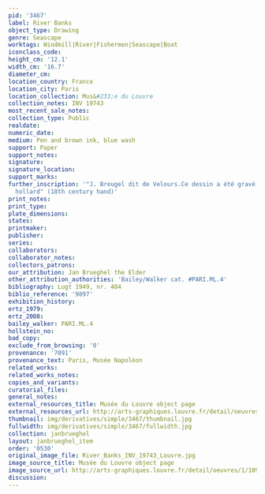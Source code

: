 ```yaml
---
pid: '3467'
label: River Banks
object_type: Drawing
genre: Seascape
worktags: Windmill|River|Fishermen|Seascape|Boat
iconclass_code:
height_cm: '12.1'
width_cm: '16.7'
diameter_cm:
location_country: France
location_city: Paris
location_collection: Mus&#233;e du Louvre
collection_notes: INV 19743
most_recent_sale_notes:
collection_type: Public
realdate:
numeric_date:
medium: Pen and brown ink, blue wash
support: Paper
support_notes:
signature:
signature_location:
support_marks:
further_inscription: '"J. Breugel dit de Velours.Ce dessin a été gravé par vinceslaus
  hollard" (18th century hand)'
print_notes:
print_type:
plate_dimensions:
states:
printmaker:
publisher:
series:
collaborators:
collaborator_notes:
collectors_patrons:
our_attribution: Jan Brueghel the Elder
other_attribution_authorities: 'Bailey/Walker cat. #PARI.ML.4'
bibliography: Lugt 1949, nr. 484
biblio_reference: '9897'
exhibition_history:
ertz_1979:
ertz_2008:
bailey_walker: PARI.ML.4
hollstein_no:
bad_copy:
exclude_from_browsing: '0'
provenance: '7091'
provenance_text: Paris, Musée Napoléon
related_works:
related_works_notes:
copies_and_variants:
curatorial_files:
general_notes:
external_resources_title: Musée du Louvre object page
external_resources_url: http://arts-graphiques.louvre.fr/detail/oeuvres/1/109885-Bords-de-riviere
thumbnail: img/derivatives/simple/3467/thumbnail.jpg
fullwidth: img/derivatives/simple/3467/fullwidth.jpg
collection: janbrueghel
layout: janbrueghel_item
order: '0530'
original_image_file: River_Banks_INV_19743_Louvre.jpg
image_source_title: Musée du Louvre object page
image_source_url: http://arts-graphiques.louvre.fr/detail/oeuvres/1/109885-Bords-de-riviere
discussion:
---
```

